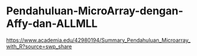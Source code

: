 # Pendahuluan-MicroArray-dengan-Affy-dan-ALLMLL


https://www.academia.edu/42980194/Summary_Pendahuluan_Microarray_with_R?source=swp_share
